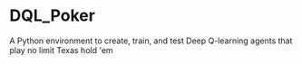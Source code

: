 # DQL_Poker
A Python environment to create, train, and test Deep Q-learning agents that play no limit Texas hold 'em

